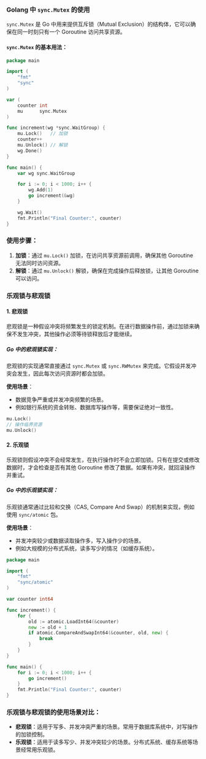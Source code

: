 ### Golang 中 `sync.Mutex` 的使用

`sync.Mutex` 是 Go 中用来提供互斥锁（Mutual Exclusion）的结构体，它可以确保在同一时刻只有一个 Goroutine 访问共享资源。

#### `sync.Mutex` 的基本用法：
```go
package main

import (
    "fmt"
    "sync"
)

var (
    counter int
    mu      sync.Mutex
)

func increment(wg *sync.WaitGroup) {
    mu.Lock()   // 加锁
    counter++
    mu.Unlock() // 解锁
    wg.Done()
}

func main() {
    var wg sync.WaitGroup

    for i := 0; i < 1000; i++ {
        wg.Add(1)
        go increment(&wg)
    }

    wg.Wait()
    fmt.Println("Final Counter:", counter)
}
```
### 使用步骤：
1. **加锁**：通过 `mu.Lock()` 加锁，在访问共享资源前调用，确保其他 Goroutine 无法同时访问资源。
2. **解锁**：通过 `mu.Unlock()` 解锁，确保在完成操作后释放锁，让其他 Goroutine 可以访问。

### 乐观锁与悲观锁

#### 1. **悲观锁**
悲观锁是一种假设冲突将频繁发生的锁定机制。在进行数据操作前，通过加锁来确保不发生冲突，其他操作必须等待锁释放后才能继续。

##### Go 中的悲观锁实现：
悲观锁的实现通常直接通过 `sync.Mutex` 或 `sync.RWMutex` 来完成。它假设并发冲突会发生，因此每次访问资源时都会加锁。

**使用场景**：
- 数据竞争严重或并发冲突频繁的场景。
- 例如银行系统的资金转账、数据库写操作等，需要保证绝对一致性。

```go
mu.Lock()
// 操作临界资源
mu.Unlock()
```

#### 2. **乐观锁**
乐观锁则假设冲突不会经常发生，在执行操作时不会立即加锁。只有在提交或修改数据时，才会检查是否有其他 Goroutine 修改了数据。如果有冲突，就回滚操作并重试。

##### Go 中的乐观锁实现：
乐观锁通常通过比较和交换（CAS, Compare And Swap）的机制来实现，例如使用 `sync/atomic` 包。

**使用场景**：
- 并发冲突较少或数据读取操作多，写入操作少的场景。
- 例如大规模的分布式系统，读多写少的情况（如缓存系统）。

```go
package main

import (
    "fmt"
    "sync/atomic"
)

var counter int64

func increment() {
    for {
        old := atomic.LoadInt64(&counter)
        new := old + 1
        if atomic.CompareAndSwapInt64(&counter, old, new) {
            break
        }
    }
}

func main() {
    for i := 0; i < 1000; i++ {
        go increment()
    }
    fmt.Println("Final Counter:", counter)
}
```

### 乐观锁与悲观锁的使用场景对比：
- **悲观锁**：适用于写多、并发冲突严重的场景。常用于数据库系统中，对写操作的加锁控制。
- **乐观锁**：适用于读多写少、并发冲突较少的场景。分布式系统、缓存系统等场景经常用乐观锁。